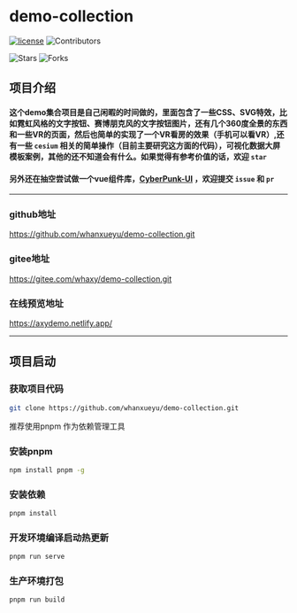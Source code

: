 # demo-collection

[![license](https://img.shields.io/github/license/whanxueyu/demo-collection.svg)](LICENSE)
![Contributors](https://img.shields.io/github/contributors/whanxueyu/demo-collection.svg)


![Stars](https://img.shields.io/github/stars/whanxueyu/demo-collection.svg?style=social) 
![Forks](https://img.shields.io/github/forks/whanxueyu/demo-collection.svg?style=social) 

## 项目介绍

#### 这个demo集合项目是自己闲暇的时间做的，里面包含了一些CSS、SVG特效，比如霓虹风格的文字按钮、赛博朋克风的文字按钮图片，还有几个360度全景的东西和一些VR的页面，然后也简单的实现了一个VR看房的效果（手机可以看VR）,还有一些 ``cesium`` 相关的简单操作（目前主要研究这方面的代码），可视化数据大屏模板案例，其他的还不知道会有什么。如果觉得有参考价值的话，欢迎 ``star``

#### 另外还在抽空尝试做一个vue组件库，<a href="https://github.com/whanxueyu/cyberpunk-ui">CyberPunk-UI</a> ，欢迎提交 ``issue`` 和 ``pr``

---

### github地址

<https://github.com/whanxueyu/demo-collection.git>

### gitee地址

<https://gitee.com/whaxy/demo-collection.git>

### 在线预览地址

<https://axydemo.netlify.app/>

---

## 项目启动

### 获取项目代码
```bash
git clone https://github.com/whanxueyu/demo-collection.git
```
推荐使用pnpm 作为依赖管理工具

### 安装pnpm
```bash
npm install pnpm -g
```

### 安装依赖

```bash
pnpm install
```

### 开发环境编译启动热更新
```bash
pnpm run serve
```

### 生产环境打包
```bash
pnpm run build
```
